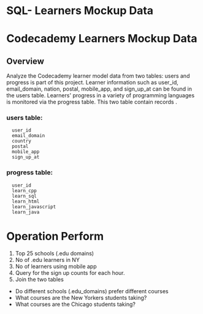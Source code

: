 # SQL- Learners Mockup Data

# Codecademy Learners Mockup Data
## Overview
Analyze the Codecademy learner model data from two tables: users and progress is part of this project.
Learner information such as user_id, email_domain, nation, postal, mobile_app, and sign_up_at can be found in the users table.
Learners' progress in a variety of programming languages is monitored via the progress table.
This two table contain records .
### users table:
      user_id
      email_domain
      country
      postal
      mobile_app
      sign_up_at
### progress table:
      user_id
      learn_cpp
      learn_sql
      learn_html
      learn_javascript
      learn_java

# Operation Perform 
1) Top 25 schools (.edu domains)
2) No of .edu learners in NY
3) No of learners using mobile app
4) Query for the sign up counts for each hour.
5) Join the two tables
  - Do different schools (.edu_domains) prefer different courses
  - What courses are the New Yorkers students taking?
  - What courses are the Chicago students taking?
